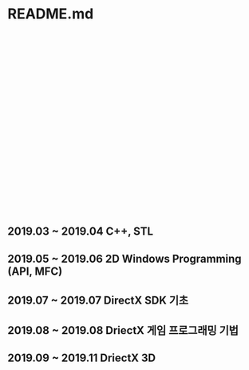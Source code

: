 # README.md

</br></br></br></br></br></br></br></br></br></br></br></br></br></br></br></br></br></br></br></br></br>
## 2019.03 ~ 2019.04 C++, STL
## 2019.05 ~ 2019.06 2D Windows Programming (API, MFC)
## 2019.07 ~ 2019.07 DirectX SDK 기초
## 2019.08 ~ 2019.08 DriectX 게임 프로그래밍 기법
## 2019.09 ~ 2019.11 DriectX 3D
